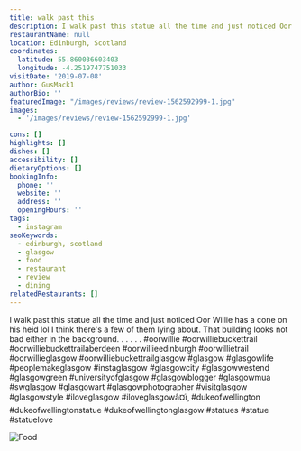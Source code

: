 ```yaml
---
title: walk past this
description: I walk past this statue all the time and just noticed Oor Willie has a cone on his heid lol I think there's a few of them lying about. That building looks not bad either in the bac
restaurantName: null
location: Edinburgh, Scotland
coordinates:
  latitude: 55.860036603403
  longitude: -4.2519747751033
visitDate: '2019-07-08'
author: GusMack1
authorBio: ''
featuredImage: "/images/reviews/review-1562592999-1.jpg"
images:
  - '/images/reviews/review-1562592999-1.jpg'

cons: []
highlights: []
dishes: []
accessibility: []
dietaryOptions: []
bookingInfo:
  phone: ''
  website: ''
  address: ''
  openingHours: ''
tags:
  - instagram
seoKeywords:
  - edinburgh, scotland
  - glasgow
  - food
  - restaurant
  - review
  - dining
relatedRestaurants: []
---
```


I walk past this statue all the time and just noticed Oor Willie has a cone on his heid lol I think there's a few of them lying about. That building looks not bad either in the background. .
.
.
.
.
#oorwillie #oorwilliebuckettrail #oorwilliebuckettrailaberdeen #oorwillieedinburgh #oorwillietrail #oorwillieglasgow #oorwilliebuckettrailglasgow #glasgow #glasgowlife #peoplemakeglasgow #instaglasgow #glasgowcity #glasgowwestend #glasgowgreen #universityofglasgow #glasgowblogger #glasgowmua #swglasgow #glasgowart #glasgowphotographer #visitglasgow #glasgowstyle #iloveglasgow #iloveglasgowâ¤ï¸ #dukeofwellington #dukeofwellingtonstatue #dukeofwellingtonglasgow #statues #statue #statuelove

![Food](/images/reviews/review-1562592999-1.jpg)
